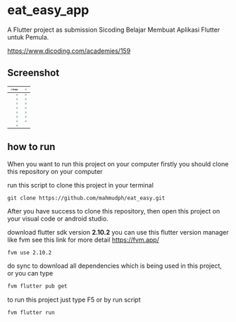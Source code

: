 # eat_easy_app

A Flutter project as submission Sicoding Belajar Membuat Aplikasi Flutter untuk Pemula.

https://www.dicoding.com/academies/159



## Screenshot



| <img src="/Users/Mahmud/Documents/mobile-project/flutter-project/eat_easy_app/resources/Screenshot_1657244908.png" alt="image" style="zoom:25%" /> | <img src="/Users/Mahmud/Documents/mobile-project/flutter-project/eat_easy_app/resources/Screenshot_1657244891.png" style="zoom:25%;" /> |
| -----------------------------------------------------------: | :----------------------------------------------------------- |
| <img src="/Users/Mahmud/Documents/mobile-project/flutter-project/eat_easy_app/resources/Screenshot_1657244914.png" style="zoom:25%;" /> | <img src="/Users/Mahmud/Documents/mobile-project/flutter-project/eat_easy_app/resources/Screenshot_1657244918.png" style="zoom:25%;" /> |
| <img src="/Users/Mahmud/Documents/mobile-project/flutter-project/eat_easy_app/resources/Screenshot_1657244933.png" style="zoom:25%;" /> | <img src="/Users/Mahmud/Documents/mobile-project/flutter-project/eat_easy_app/resources/Screenshot_1657244957.png" style="zoom:25%;" /> |
| <img src="/Users/Mahmud/Documents/mobile-project/flutter-project/eat_easy_app/resources/Screenshot_1657244963.png" style="zoom:25%;" /> | <img src="/Users/Mahmud/Documents/mobile-project/flutter-project/eat_easy_app/resources/Screenshot_1657244965.png" style="zoom:25%;" /> |
| <img src="/Users/Mahmud/Documents/mobile-project/flutter-project/eat_easy_app/resources/Screenshot_1657244968.png" style="zoom:25%;" /> | <img src="/Users/Mahmud/Documents/mobile-project/flutter-project/eat_easy_app/resources/Screenshot_1657244972.png" style="zoom:25%;" /> |
| <img src="/Users/Mahmud/Documents/mobile-project/flutter-project/eat_easy_app/resources/Screenshot_1657244975.png" style="zoom:25%;" /> | <img src="/Users/Mahmud/Documents/mobile-project/flutter-project/eat_easy_app/resources/Screenshot_1657244977.png" style="zoom:25%;" /> |
| <img src="/Users/Mahmud/Documents/mobile-project/flutter-project/eat_easy_app/resources/Screenshot_1657244981.png" style="zoom:25%;" /> | <img src="/Users/Mahmud/Documents/mobile-project/flutter-project/eat_easy_app/resources/Screenshot_1657244990.png" style="zoom:25%;" /> |
| <img src="/Users/Mahmud/Documents/mobile-project/flutter-project/eat_easy_app/resources/Screenshot_1657244996.png" style="zoom:25%;" /> | <img src="/Users/Mahmud/Documents/mobile-project/flutter-project/eat_easy_app/resources/Screenshot_1657245004.png" style="zoom:25%;" /> |
| <img src="/Users/Mahmud/Documents/mobile-project/flutter-project/eat_easy_app/resources/Screenshot_1657245013.png" style="zoom:25%;" /> |                                                              |



## how to run 

When you want to run this project on your computer firstly you should clone this repository on your computer 

run this script to clone this project in your terminal

```bas
git clone https://github.com/mahmudph/eat_easy.git
```



After you have success to clone this repository, then open this project on your visual code or android studio.

download flutter sdk version **2.10.2** you can use this flutter version manager like fvm see this link for more detail https://fvm.app/

```bash
fvm use 2.10.2 
```

do sync to download all dependencies which is being used in this project, or you can type 

```bash
fvm flutter pub get 
```

to run this project just type F5 or by run script 

```
fvm flutter run 
```

